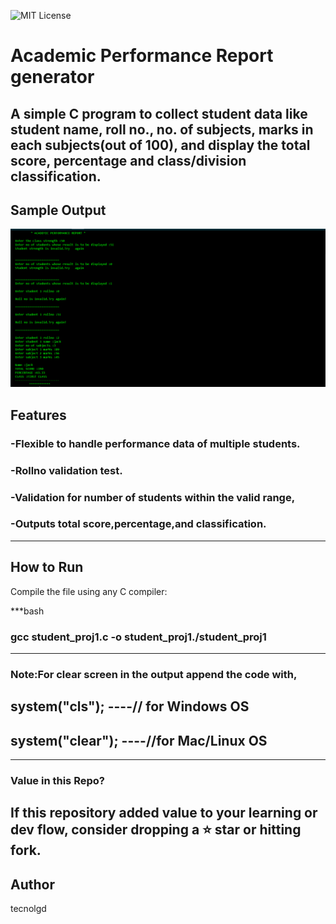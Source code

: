 ![MIT License](https://img.shields.io/github/license/tecnolgd/ACADEMIC-PERFORMANCE_GEN?style=flat)


# Academic Performance  Report generator


A simple C program to collect student data like student name, roll no., no. of subjects, marks in each subjects(out of 100), and display the total score, percentage and  class/division classification.
--------------
##  Sample Output

![Sample Output](output_screenshots/academic_report_output.png)


## Features
### -Flexible to handle performance data of multiple students.
### -Rollno validation test.
### -Validation for number of students  within the valid range,
### -Outputs **total score**,**percentage**,and **classification**.
--------------

## How to Run
Compile the file using any C compiler:


***bash

### gcc student_proj1.c -o student_proj1./student_proj1
--------------

### Note:For clear screen in the output append the code with,
## system("cls");    ----// for Windows OS
## system("clear");  ----//for Mac/Linux OS
--------------
### Value in this Repo?
If this repository added value to your learning or dev flow, consider dropping a **⭐ star** or hitting **fork**.
--------------

## Author
tecnolgd